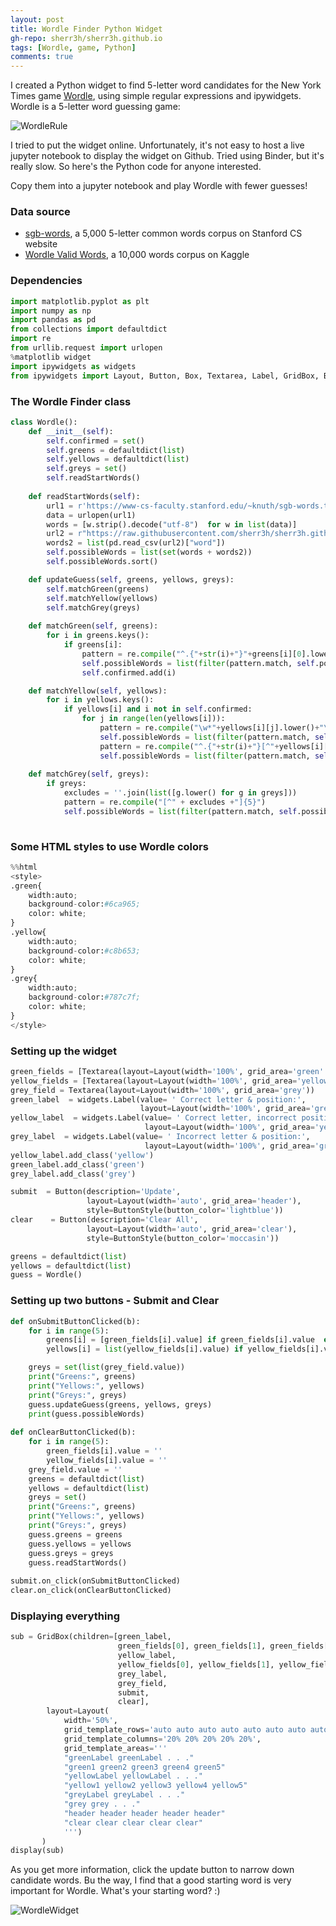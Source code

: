 ```yaml
---
layout: post
title: Wordle Finder Python Widget
gh-repo: sherr3h/sherr3h.github.io
tags: [Wordle, game, Python]
comments: true
---
```

I created a Python widget to find 5-letter word candidates for the New York Times game [Wordle](https://www.nytimes.com/games/wordle/index.html), using simple regular expressions and ipywidgets. Wordle is a 5-letter word guessing game:

![WordleRule](/img/Wordle.png)


I tried to put the widget online. Unfortunately, it's not easy to host a live jupyter notebook to display the widget on Github. Tried using Binder, but it's really slow. So here's the Python code for anyone interested. 


Copy them into a jupyter notebook and play Wordle with fewer guesses!

### Data source
- [sgb-words](https://www-cs-faculty.stanford.edu/~knuth/sgb-words.txt), a 5,000 5-letter common words corpus on Stanford CS website
- [Wordle Valid Words](https://www.kaggle.com/datasets/bcruise/wordle-valid-words), a 10,000 words corpus on Kaggle


### Dependencies

```python
import matplotlib.pyplot as plt
import numpy as np
import pandas as pd
from collections import defaultdict
import re
from urllib.request import urlopen
%matplotlib widget
import ipywidgets as widgets
from ipywidgets import Layout, Button, Box, Textarea, Label, GridBox, ButtonStyle
```

### The Wordle Finder class
```python
class Wordle():
    def __init__(self):
        self.confirmed = set()
        self.greens = defaultdict(list)
        self.yellows = defaultdict(list)
        self.greys = set()
        self.readStartWords()
    
    def readStartWords(self):
        url1 = r'https://www-cs-faculty.stanford.edu/~knuth/sgb-words.txt'
        data = urlopen(url1)
        words = [w.strip().decode("utf-8")  for w in list(data)]
        url2 = r"https://raw.githubusercontent.com/sherr3h/sherr3h.github.io/master/data/valid_guesses.csv"
        words2 = list(pd.read_csv(url2)["word"])
        self.possibleWords = list(set(words + words2))
        self.possibleWords.sort()

    def updateGuess(self, greens, yellows, greys):
        self.matchGreen(greens)
        self.matchYellow(yellows)
        self.matchGrey(greys)
        
    def matchGreen(self, greens):
        for i in greens.keys():
            if greens[i]:
                pattern = re.compile("^.{"+str(i)+"}"+greens[i][0].lower()+".*")
                self.possibleWords = list(filter(pattern.match, self.possibleWords))
                self.confirmed.add(i)

    def matchYellow(self, yellows):
        for i in yellows.keys():
            if yellows[i] and i not in self.confirmed:
                for j in range(len(yellows[i])):
                    pattern = re.compile("\w*"+yellows[i][j].lower()+"\w*")
                    self.possibleWords = list(filter(pattern.match, self.possibleWords))
                    pattern = re.compile("^.{"+str(i)+"}[^"+yellows[i][j].lower()+"].*")
                    self.possibleWords = list(filter(pattern.match, self.possibleWords))
                    
    def matchGrey(self, greys):
        if greys:
            excludes = ''.join(list([g.lower() for g in greys]))
            pattern = re.compile("[^" + excludes +"]{5}")
            self.possibleWords = list(filter(pattern.match, self.possibleWords))
        
```

### Some HTML styles to use Wordle colors 
```python
%%html
<style>
.green{
    width:auto;
    background-color:#6ca965;
    color: white;
}
.yellow{
    width:auto;
    background-color:#c8b653;
    color: white;
}
.grey{
    width:auto;
    background-color:#787c7f;
    color: white;
}
</style>
```

### Setting up the widget
```python
green_fields = [Textarea(layout=Layout(width='100%', grid_area='green' + str(i))) for i in range(1,6)]
yellow_fields = [Textarea(layout=Layout(width='100%', grid_area='yellow' + str(i))) for i in range(1,6)]
grey_field = Textarea(layout=Layout(width='100%', grid_area='grey'))
green_label  = widgets.Label(value= ' Correct letter & position:', 
                             layout=Layout(width='100%', grid_area='greenLabel'))
yellow_label  = widgets.Label(value= ' Correct letter, incorrect position:', 
                              layout=Layout(width='100%', grid_area='yellowLabel'))
grey_label  = widgets.Label(value= ' Incorrect letter & position:', 
                              layout=Layout(width='100%', grid_area='greyLabel'))
yellow_label.add_class('yellow')
green_label.add_class('green')
grey_label.add_class('grey')

submit  = Button(description='Update',
                 layout=Layout(width='auto', grid_area='header'),
                 style=ButtonStyle(button_color='lightblue'))
clear    = Button(description='Clear All',
                 layout=Layout(width='auto', grid_area='clear'),
                 style=ButtonStyle(button_color='moccasin'))

greens = defaultdict(list)
yellows = defaultdict(list)
guess = Wordle()
```

### Setting up two buttons - Submit and Clear 
```python
def onSubmitButtonClicked(b):
    for i in range(5):
        greens[i] = [green_fields[i].value] if green_fields[i].value  else []
        yellows[i] = list(yellow_fields[i].value) if yellow_fields[i].value else [] 

    greys = set(list(grey_field.value))
    print("Greens:", greens)
    print("Yellows:", yellows)
    print("Greys:", greys)
    guess.updateGuess(greens, yellows, greys)
    print(guess.possibleWords)
    
def onClearButtonClicked(b):
    for i in range(5):
        green_fields[i].value = ''
        yellow_fields[i].value = ''
    grey_field.value = ''
    greens = defaultdict(list)
    yellows = defaultdict(list)
    greys = set()
    print("Greens:", greens)
    print("Yellows:", yellows)
    print("Greys:", greys)
    guess.greens = greens
    guess.yellows = yellows
    guess.greys = greys
    guess.readStartWords()
    
submit.on_click(onSubmitButtonClicked)
clear.on_click(onClearButtonClicked)
```

### Displaying everything
```python
sub = GridBox(children=[green_label,
                        green_fields[0], green_fields[1], green_fields[2], green_fields[3], green_fields[4], 
                        yellow_label,
                        yellow_fields[0], yellow_fields[1], yellow_fields[2], yellow_fields[3], yellow_fields[4],
                        grey_label,
                        grey_field,
                        submit,
                        clear],
        layout=Layout(
            width='50%',
            grid_template_rows='auto auto auto auto auto auto auto auto', # auto auto',
            grid_template_columns='20% 20% 20% 20% 20%',
            grid_template_areas='''
            "greenLabel greenLabel . . ."
            "green1 green2 green3 green4 green5"
            "yellowLabel yellowLabel . . ."
            "yellow1 yellow2 yellow3 yellow4 yellow5"
            "greyLabel greyLabel . . ."
            "grey grey . . ."
            "header header header header header"
            "clear clear clear clear clear"
            ''')
       )
display(sub)
```

As you get more information, click the update button to narrow down candidate words. Bu the way, I find that a good starting word is very important for Wordle. What's your starting word? :)


![WordleWidget](/img/WordleFinder.png)
